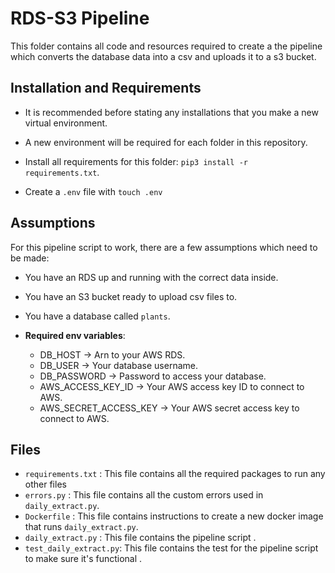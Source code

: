 # RDS-S3 Pipeline

This folder contains all code and resources required to create a the pipeline which converts the database data into a csv and uploads it to a s3 bucket.

## Installation and Requirements

- It is recommended before stating any installations that you make a new virtual environment. 
- A new environment will be required for each folder in this repository.

- Install all requirements for this folder: `pip3 install -r requirements.txt`.

- Create a `.env` file with `touch .env`

## Assumptions
For this pipeline script to work, there are a few assumptions which need to be made:
- You have an RDS up and running with the correct data inside.
- You have an S3 bucket ready to upload csv files to.
- You have a database called `plants`.

- **Required env variables**: 
    - DB_HOST               -> Arn to your AWS RDS.
    - DB_USER               -> Your database username.
    - DB_PASSWORD           -> Password to access your database.
    - AWS_ACCESS_KEY_ID     -> Your AWS access key ID to connect to AWS.
    - AWS_SECRET_ACCESS_KEY -> Your AWS secret access key to connect to AWS.

## Files 

- `requirements.txt` : This file contains all the required packages to run any other files
- `errors.py` : This file contains all the custom errors used in `daily_extract.py`. 
- `Dockerfile` : This file contains instructions to create a new docker image that runs `daily_extract.py`.
- `daily_extract.py` : This file contains the pipeline script .    
- `test_daily_extract.py`: This file contains the test for the pipeline script to make sure it's functional .

